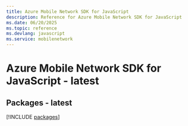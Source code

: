 ```yaml
---
title: Azure Mobile Network SDK for JavaScript
description: Reference for Azure Mobile Network SDK for JavaScript
ms.date: 06/20/2025
ms.topic: reference
ms.devlang: javascript
ms.service: mobilenetwork
---
```

# Azure Mobile Network SDK for JavaScript - latest
## Packages - latest
[!INCLUDE [packages](mobile-network-index.md)]